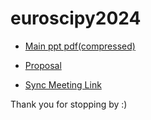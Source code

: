 # euroscipy2024

- [Main ppt pdf(compressed)](./EuroSciPy2024_talk.pdf)

- [Proposal](https://pretalx.com/euroscipy-2024/talk/QLVBYY/)
- [Sync Meeting Link](https://hackmd.io/@Schefflera-Arboricola/rylqrtQ90/edit)

Thank you for stopping by :)

